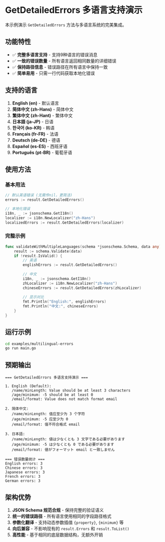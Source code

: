# GetDetailedErrors 多语言支持演示

本示例演示 `GetDetailedErrors` 方法与多语言系统的完美集成。

## 功能特性

- ✅ **完整多语言支持** - 支持9种语言的错误消息
- ✅ **一致的错误数量** - 所有语言返回相同数量的详细错误
- ✅ **保持路径信息** - 错误路径在所有语言中保持一致
- ✅ **简单易用** - 只需一行代码获取本地化错误

## 支持的语言

1. **English (en)** - 默认语言
2. **简体中文 (zh-Hans)** - 简体中文
3. **繁体中文 (zh-Hant)** - 繁体中文  
4. **日本語 (ja-JP)** - 日语
5. **한국어 (ko-KR)** - 韩语
6. **Français (fr-FR)** - 法语
7. **Deutsch (de-DE)** - 德语
8. **Español (es-ES)** - 西班牙语
9. **Português (pt-BR)** - 葡萄牙语

## 使用方法

### 基本用法
```go
// 默认英语错误 (无需传nil，更简洁)
errors := result.GetDetailedErrors()

// 本地化错误
i18n, _ := jsonschema.GetI18n()
localizer := i18n.NewLocalizer("zh-Hans")
localizedErrors := result.GetDetailedErrors(localizer)
```

### 完整示例
```go
func validateWithMultipleLanguages(schema *jsonschema.Schema, data any) {
    result := schema.Validate(data)
    if !result.IsValid() {
        // 英语
        englishErrors := result.GetDetailedErrors()
        
        // 中文
        i18n, _ := jsonschema.GetI18n()
        zhLocalizer := i18n.NewLocalizer("zh-Hans")
        chineseErrors := result.GetDetailedErrors(zhLocalizer)
        
        // 显示对比
        fmt.Println("English:", englishErrors)
        fmt.Println("中文:", chineseErrors)
    }
}
```

## 运行示例

```bash
cd examples/multilingual-errors
go run main.go
```

## 预期输出

```
=== GetDetailedErrors 多语言支持演示 ===

1. English (Default):
   /name/minLength: Value should be at least 3 characters
   /age/minimum: -5 should be at least 0
   /email/format: Value does not match format email

2. 简体中文:
   /name/minLength: 值应至少为 3 个字符
   /age/minimum: -5 应至少为 0
   /email/format: 值不符合格式 email

3. 日本語:
   /name/minLength: 値は少なくとも 3 文字である必要があります
   /age/minimum: -5 は少なくとも 0 である必要があります
   /email/format: 値がフォーマット email と一致しません

=== 错误数量统计 ===
English errors: 3
Chinese errors: 3
Japanese errors: 3
French errors: 3
German errors: 3
```

## 架构优势

1. **JSON Schema 规范合规** - 保持完整的验证语义
2. **统一的错误路径** - 所有语言使用相同的字段路径格式
3. **参数化翻译** - 支持动态参数插值 `{property}`, `{minimum}` 等
4. **向后兼容** - 不影响现有的 `result.Errors` 和 `result.ToList()` 
5. **高性能** - 基于相同的底层数据结构，无额外开销